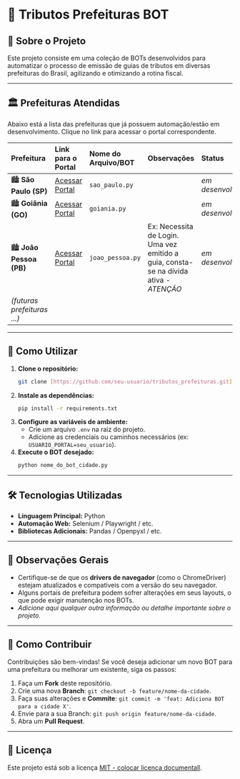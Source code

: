 # 🤖 Tributos Prefeituras BOT

## 📖 Sobre o Projeto

Este projeto consiste em uma coleção de BOTs desenvolvidos para automatizar o processo de emissão de guias de tributos em diversas prefeituras do Brasil, agilizando e otimizando a rotina fiscal.

---

## 🏛️ Prefeituras Atendidas

Abaixo está a lista das prefeituras que já possuem automação/estão em desenvolvimento. Clique no link para acessar o portal correspondente.

| Prefeitura | Link para o Portal | Nome do Arquivo/BOT | Observações | Status |
| :--- | :--- | :--- | :--- | :--- |
| 🏙️ **São Paulo (SP)** | [Acessar Portal](https://itbi.prefeitura.sp.gov.br/forms/frm_sql.aspx?tipo=SQL#/) | `sao_paulo.py` |  | _em desenvolvimento_ |
| 🏙️ **Goiânia (GO)** | [Acessar Portal](https://itbi.goiania.go.gov.br/sistemas/saces/asp/saces00000f0.asp?sigla=sisti) | `goiania.py` |  | _em desenvolvimento_ |
| 🏙️ **João Pessoa (PB)** | [Acessar Portal](https://receita.joaopessoa.pb.gov.br/itbi/paginas/portal/login.html) | `joao_pessoa.py` | Ex: Necessita de Login. Uma vez emitido a guia, consta-se na dívida ativa - *ATENÇÃO* | _em desenvolvimento_ |
| *(futuras prefeituras ...)* | | | | |

---

## 🚀 Como Utilizar

1.  **Clone o repositório:**
    ```bash
    git clone [https://github.com/seu-usuario/tributos_prefeituras.git](https://github.com/seu-usuario/tributos_prefeituras.git)
    ```
2.  **Instale as dependências:**
    ```bash
    pip install -r requirements.txt
    ```
3.  **Configure as variáveis de ambiente:**
    - Crie um arquivo `.env` na raiz do projeto.
    - Adicione as credenciais ou caminhos necessários (ex: `USUARIO_PORTAL=seu_usuario`).
4.  **Execute o BOT desejado:**
    ```bash
    python nome_do_bot_cidade.py
    ```

---

## 🛠️ Tecnologias Utilizadas

* **Linguagem Principal:** Python
* **Automação Web:** Selenium / Playwright / etc.
* **Bibliotecas Adicionais:** Pandas / Openpyxl / etc.

---

## 📝 Observações Gerais

* Certifique-se de que os **drivers de navegador** (como o ChromeDriver) estejam atualizados e compatíveis com a versão do seu navegador.
* Alguns portais de prefeitura podem sofrer alterações em seus layouts, o que pode exigir manutenção nos BOTs.
* *Adicione aqui qualquer outra informação ou detalhe importante sobre o projeto.*

---

## 🤝 Como Contribuir

Contribuições são bem-vindas! Se você deseja adicionar um novo BOT para uma prefeitura ou melhorar um existente, siga os passos:

1.  Faça um **Fork** deste repositório.
2.  Crie uma nova **Branch**: `git checkout -b feature/nome-da-cidade`.
3.  Faça suas alterações e **Commite**: `git commit -m 'feat: Adiciona BOT para a cidade X'`.
4.  Envie para a sua Branch: `git push origin feature/nome-da-cidade`.
5.  Abra um **Pull Request**.

---

## 📄 Licença

Este projeto está sob a licença [MIT - colocar licença documentall](link-para-sua-licenca).